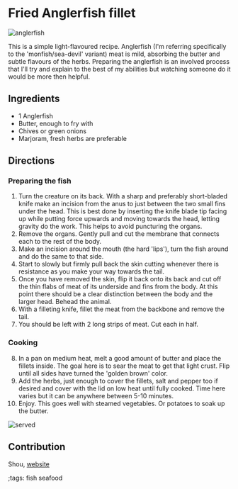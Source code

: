 # Fried Anglerfish fillet

![anglerfish](pix/fried-anglerfish-fillet-00.webp)

This is a simple light-flavoured recipe. Anglerfish (I'm referring specifically to the 'monfish/sea-devil' variant) meat is mild, absorbing the butter and subtle flavours of the herbs. Preparing the anglerfish is an involved process that I'll try and explain to the best of my abilities but watching someone do it would be more then helpful.

## Ingredients

- 1 Anglerfish
- Butter, enough to fry with
- Chives or green onions
- Marjoram, fresh herbs are preferable

## Directions

### Preparing the fish

1. Turn the creature on its back. With a sharp and preferably short-bladed knife make an incision from the anus to just between the two small fins under the head. This is best done by inserting the knife blade tip facing up while putting force upwards and moving towards the head, letting gravity do the work. This helps to avoid puncturing the organs.
2. Remove the organs. Gently pull and cut the membrane that connects each to the rest of the body.
3. Make an incision around the mouth (the hard 'lips'), turn the fish around and do the same to that side.
4. Start to slowly but firmly pull back the skin cutting whenever there is resistance as you make your way towards the tail.
5. Once you have removed the skin, flip it back onto its back and cut off the thin flabs of meat of its underside and fins from the body. At this point there should be a clear distinction between the body and the larger head. Behead the animal.
6. With a filleting knife, fillet the meat from the backbone and remove the tail.
7. You should be left with 2 long strips of meat. Cut each in half.

### Cooking

8. In a pan on medium heat, melt a good amount of butter and place the fillets inside. The goal here is to sear the meat to get that light crust. Flip until all sides have turned the 'golden brown' color.
9. Add the herbs, just enough to cover the fillets, salt and pepper too if desired and cover with the lid on low heat until fully cooked. Time here varies but it can be anywhere between 5-10 minutes.
10. Enjoy. This goes well with steamed vegetables. Or potatoes to soak up the butter.

![served](pix/fried-anglerfish-fillet-01.webp)

## Contribution

Shou, [website](https://shouganai.xyz)

;tags: fish seafood
